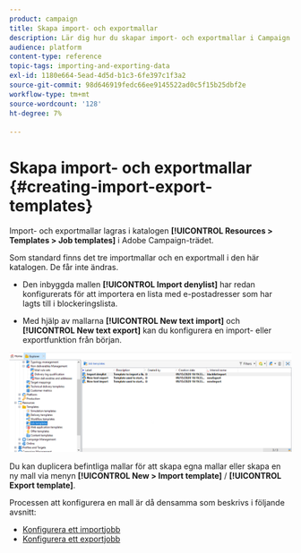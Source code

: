 ```yaml
---
product: campaign
title: Skapa import- och exportmallar
description: Lär dig hur du skapar import- och exportmallar i Campaign Classic.
audience: platform
content-type: reference
topic-tags: importing-and-exporting-data
exl-id: 1180e664-5ead-4d5d-b1c3-6fe397c1f3a2
source-git-commit: 98d646919fedc66ee9145522ad0c5f15b25dbf2e
workflow-type: tm+mt
source-wordcount: '128'
ht-degree: 7%

---
```


# Skapa import- och exportmallar {#creating-import-export-templates}

Import- och exportmallar lagras i katalogen **[!UICONTROL Resources > Templates > Job templates]** i Adobe Campaign-trädet.

Som standard finns det tre importmallar och en exportmall i den här katalogen. De får inte ändras.

* Den inbyggda mallen **[!UICONTROL Import denylist]** har redan konfigurerats för att importera en lista med e-postadresser som har lagts till i blockeringslista.

* Med hjälp av mallarna **[!UICONTROL New text import]** och **[!UICONTROL New text export]** kan du konfigurera en import- eller exportfunktion från början.

![](assets/s_ncs_user_export_wizard_template_create.png)

Du kan duplicera befintliga mallar för att skapa egna mallar eller skapa en ny mall via menyn **[!UICONTROL New > Import template]** / **[!UICONTROL Export template]**.

Processen att konfigurera en mall är då densamma som beskrivs i följande avsnitt:

* [Konfigurera ett importjobb](../../platform/using/executing-import-jobs.md)
* [Konfigurera ett exportjobb](../../platform/using/executing-export-jobs.md)
